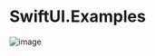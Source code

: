 # SwiftUI.Examples

![image](https://user-images.githubusercontent.com/15805568/138584118-d40b4063-1c58-48e7-b89d-5dc20b92bd2f.png)

